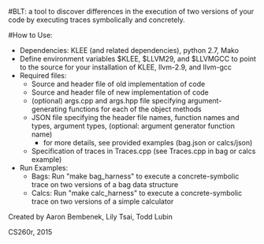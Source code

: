 #BLT:
a tool to discover differences in the execution of two versions of your code by executing traces symbolically and concretely.

#How to Use:
- Dependencies: KLEE (and related dependencies), python 2.7, Mako
- Define environment variables $KLEE, $LLVM29, and $LLVMGCC to point to the source for your installation of KLEE, llvm-2.9, and llvm-gcc
- Required files:
  - Source and header file of old implementation of code
  - Source and header file of new implementation of code
  - (optional) args.cpp and args.hpp file specifying argument-generating functions for each of the object methods 
  - JSON file specifying the header file names, function names and types, argument types, (optional: argument generator function name)
      - for more details, see provided examples (bag.json or calcs/json)
  - Specification of traces in Traces.cpp (see Traces.cpp in bag or calcs example)
- Run Examples:
    - Bags: Run "make bag_harness" to execute a concrete-symbolic trace on two versions of a bag data structure
    - Calcs: Run "make calc_harness" to execute a concrete-symbolic trace on two versions of a simple calculator


Created by Aaron Bembenek, Lily Tsai, Todd Lubin

CS260r, 2015
